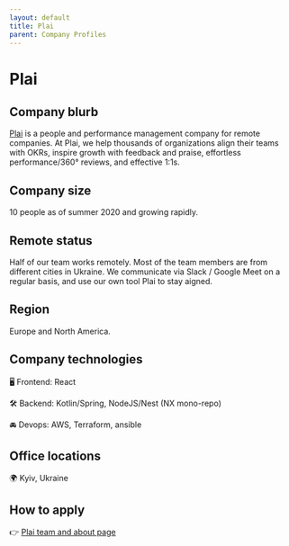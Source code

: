 ```yaml
---
layout: default
title: Plai
parent: Company Profiles
---
```


# Plai

## Company blurb

[Plai](https://plai.team) is a people and performance management company for remote companies. At Plai, we help thousands of organizations align their teams with OKRs, inspire growth with feedback and praise, effortless performance/360° reviews, and effective 1:1s.

## Company size

10 people as of summer 2020 and growing rapidly.

## Remote status

Half of our team works remotely. Most of the team members are from different cities in Ukraine. We communicate via Slack / Google Meet on a regular basis, and use our own tool Plai to stay aigned.

## Region

Europe and North America.

## Company technologies

🖥 Frontend: React

🛠 Backend: Kotlin/Spring, NodeJS/Nest (NX mono-repo)

🚘 Devops: AWS, Terraform, ansible

## Office locations

🌍 Kyiv, Ukraine

## How to apply

👉 [Plai team and about page](https://plai.team/about)
